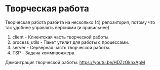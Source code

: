 # Творческая работа

Творческая работа разбита на несколько (4) репозитория, потому что так удобнее управлять версиями (и правильнее).

1. client - Клиентская часть творческой работы.
2. process_utils - Пакет утилит для работы с процессами.
3. server - Серверная часть творческой работы.
4. TSP - Задача коммивояжера.

Демонтрация творческой работы: https://youtu.be/HDZzGknxApM